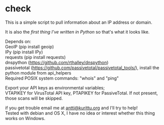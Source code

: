 # check

<p>This is a simple script to pull information about an IP address or domain.</p>

<p>It is also the <i>first thing I've written in Python</i> so that's what it looks like.</p>

Depends on:<br>
GeoIP (pip install geoip)<br>
IPy (pip install IPy)<br>
requests (pip install requests)<br>
dnspython (https://github.com/rthalley/dnspython)<br>
passivetotal (https://github.com/passivetotal/passivetotal_tools/), install the python module from api_helpers<br>
Required POSIX system commands: "whois" and "ping"

Export your API keys as environmental variables;<br>
VTAPIKEY for VirusTotal API key, PTAPIKEY for PassiveTotal. If not present,<br>
those scans will be skipped.<br>

if you get trouble email me at antti@kurittu.org and I'll try to help!<br>
Tested with debian and OS X, I have no idea or interest whether this thing works on Windows.<br>
